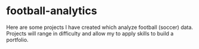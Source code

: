 # football-analytics

Here are some projects I have created which analyze football (soccer) data. Projects will range in difficulty and allow my to apply skills to build a portfolio. 
